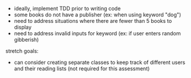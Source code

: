 - ideally, implement TDD prior to writing code  
- some books do not have a publisher (ex: when using keyword "dog")
- need to address situations where there are fewer than 5 books to display 
- need to address invalid inputs for keyword (ex: if user enters random gibberish)

stretch goals:
- can consider creating separate classes to keep track of different users and their reading lists (not required for this assessment)

